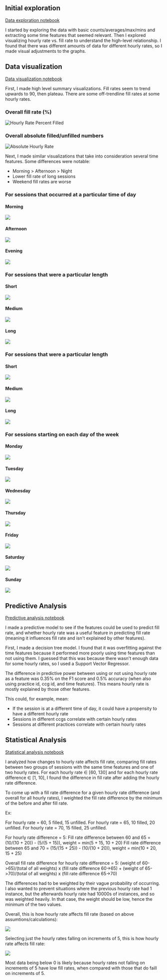 ## Initial exploration

[Data exploration notebook](hourly_explore.ipynb)

I started by exploring the data with basic counts/averages/max/mins and extracting some time features that seemed relevant. Then I explored visualizing hourly rate vs. fill rate to understand the high-level relationship. I found that there was different amounts of data for different hourly rates, so I made visual adjustments to the graphs.

## Data visualization

[Data visualization notebook](hourly_visualization.ipynb)

First, I made high level summary visualizations. Fill rates seem to trend upwards to 90, then plateau. There are some off-trendline fill rates at some hourly rates.

### Overall fill rate (%)

![Hourly Rate Percent Filled](hourly_rate_filled_unfilled_pct.png)

### Overall absolute filled/unfilled numbers

![Absolute Hourly Rate](hourly_rate_filled_unfilled_absolute.png)

Next, I made similar visualizations that take into consideration several time features. Some differences were notable:

* Morning > Afternoon > Night
* Lower fill rate of long sessions
* Weekend fill rates are worse

### For sessions that occurred at a particular time of day

#### Morning

![](hourly_rate_morning.png)

#### Afternoon

![](hourly_rate_afternoon.png)

#### Evening

![](hourly_rate_evening.png)

### For sessions that were a particular length

#### Short

![](hourly_rate_short.png)

#### Medium

![](hourly_rate_medium.png)

#### Long

![](hourly_rate_long.png)

### For sessions that were a particular length

#### Short

![](hourly_rate_short.png)

#### Medium

![](hourly_rate_medium.png)

#### Long

![](hourly_rate_long.png)

### For sessions starting on each day of the week

#### Monday 

![](hourly_rate_monday.png)

#### Tuesday

![](hourly_rate_tuesday.png)

#### Wednesday

![](hourly_rate_wednesday.png)

#### Thursday

![](hourly_rate_thursday.png)

#### Friday

![](hourly_rate_friday.png)

#### Saturday

![](hourly_rate_saturday.png)

#### Sunday

![](hourly_rate_sunday.png)

## Predictive Analysis

[Predictive analysis notebook](hourly_predictive_analysis.ipynb)

I made a predictive model to see if the features could be used to predict fill rate, and whether hourly rate was a useful feature in predicting fill rate (meaning it influences fill rate and isn't explained by other features).

First, I made a decision tree model. I found that it was overfitting against the time features because it performed more poorly using time features than not using them. I guessed that this was because there wasn't enough data for some hourly rates, so I used a Support Vector Regressor.

The difference in predictive power between using or not using hourly rate as a feature was 0.35% on the F1 score and 0.5% accuracy (when also using practice id, ccg id, and time features). This means hourly rate is mostly explained by those other features.

This could, for example, mean:

* If the session is at a different time of day, it could have a propensity to have a different hourly rate
* Sessions in different ccgs correlate with certain hourly rates
* Sessions at different practices correlate with certain hourly rates

## Statistical Analysis

[Statistical analysis notebook](hourly_variables_analysis.ipynb)

I analyzed how changes to hourly rate affects fill rate, comparing fill rates between two groups of sessions with the same time features and one of two hourly rates. For each hourly rate ∈ [60, 130] and for each hourly rate difference ∈ [1, 10], I found the difference in fill rate after adding the hourly rate difference.
 
To come up with a fill rate difference for a given hourly rate difference (and overall for all hourly rates), I weighted the fill rate difference by the minimum of the before and after fill rate.

Ex:

For hourly rate = 60, 5 filled, 15 unfilled.
For hourly rate = 65, 10 filled, 20 unfilled.
For hourly rate = 70, 15 filled, 25 unfilled.

For hourly rate difference = 5:
Fill rate difference between 60 and 65 = (10/(10 + 20)) - (5/(5 + 15)), weight = min(5 + 15, 10 + 20)
Fill rate difference between 65 and 70 = (15/(15 + 25)) - (10/(10 + 20)), weight = min(10 + 20, 15 + 25)

Overall fill rate difference for hourly rate difference = 5:
(weight of 60->65)/(total of all weights) x (fill rate difference 60->65) +
(weight of 65->70)/(total of all weights) x (fill rate difference 65->70)

The differences had to be weighted by their vague probability of occurring. I also wanted to prevent situations where the previous hourly rate had 1 instance, but the afterwards hourly rate had 10000s of instances, and so was weighted heavily. In that case, the weight should be low, hence the minimum of the two values.
 
Overall, this is how hourly rate affects fill rate (based on above assumtions/calculations):

![](overall_delta.png)


Selecting just the hourly rates falling on increments of 5, this is how hourly rate affects fill rate:

![](increments_of_5_delta.png)

Most data being below 0 is likely because hourly rates not falling on increments of 5 have low fill rates, when compared with those that do faill on increments of 5.
